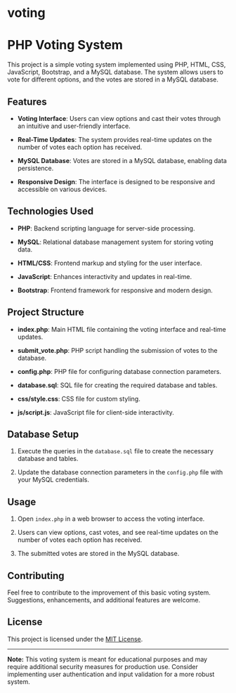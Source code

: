 # voting

# PHP Voting System

This project is a simple voting system implemented using PHP, HTML, CSS, JavaScript, Bootstrap, and a MySQL database. The system allows users to vote for different options, and the votes are stored in a MySQL database.

## Features

- **Voting Interface**: Users can view options and cast their votes through an intuitive and user-friendly interface.

- **Real-Time Updates**: The system provides real-time updates on the number of votes each option has received.

- **MySQL Database**: Votes are stored in a MySQL database, enabling data persistence.

- **Responsive Design**: The interface is designed to be responsive and accessible on various devices.

## Technologies Used

- **PHP**: Backend scripting language for server-side processing.
  
- **MySQL**: Relational database management system for storing voting data.

- **HTML/CSS**: Frontend markup and styling for the user interface.

- **JavaScript**: Enhances interactivity and updates in real-time.

- **Bootstrap**: Frontend framework for responsive and modern design.

## Project Structure

- **index.php**: Main HTML file containing the voting interface and real-time updates.
  
- **submit_vote.php**: PHP script handling the submission of votes to the database.

- **config.php**: PHP file for configuring database connection parameters.

- **database.sql**: SQL file for creating the required database and tables.

- **css/style.css**: CSS file for custom styling.

- **js/script.js**: JavaScript file for client-side interactivity.

## Database Setup

1. Execute the queries in the `database.sql` file to create the necessary database and tables.

2. Update the database connection parameters in the `config.php` file with your MySQL credentials.

## Usage

1. Open `index.php` in a web browser to access the voting interface.

2. Users can view options, cast votes, and see real-time updates on the number of votes each option has received.

3. The submitted votes are stored in the MySQL database.

## Contributing

Feel free to contribute to the improvement of this basic voting system. Suggestions, enhancements, and additional features are welcome.

## License

This project is licensed under the [MIT License](LICENSE).

---

**Note:** This voting system is meant for educational purposes and may require additional security measures for production use. Consider implementing user authentication and input validation for a more robust system.
